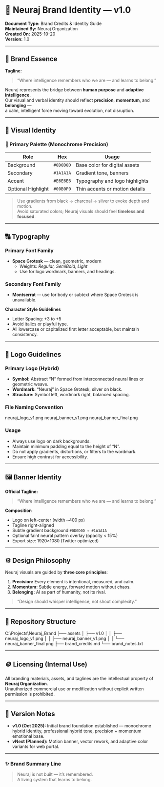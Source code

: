# 🧠 Neuraj Brand Identity — v1.0

**Document Type:** Brand Credits & Identity Guide  
**Maintained By:** Neuraj Organization  
**Created On:** 2025-10-20  
**Version:** 1.0  

---

## 🌌 Brand Essence

**Tagline:**  
> “Where intelligence remembers who we are — and learns to belong.”

Neuraj represents the bridge between **human purpose** and **adaptive intelligence**.  
Our visual and verbal identity should reflect **precision**, **momentum**, and **belonging** —  
a calm, intelligent force moving toward evolution, not disruption.

---

## 🎨 Visual Identity

### 🖤 Primary Palette (Monochrome Precision)
| Role | Hex | Usage |
|------|------|--------|
| Background | `#0D0D0D` | Base color for digital assets |
| Secondary | `#1A1A1A` | Gradient tone, banners |
| Accent | `#E6E6E6` | Typography and logo highlights |
| Optional Highlight | `#00B0F0` | Thin accents or motion details |

> Use gradients from black → charcoal → silver to evoke depth and motion.  
> Avoid saturated colors; Neuraj visuals should feel **timeless and focused**.

---

## 🔠 Typography

### Primary Font Family
- **Space Grotesk** — clean, geometric, modern  
  - Weights: *Regular, SemiBold, Light*
  - Use for logo wordmark, banners, and headings.

### Secondary Font Family
- **Montserrat** — use for body or subtext where Space Grotesk is unavailable.

**Character Style Guidelines**
- Letter Spacing: +3 to +5  
- Avoid italics or playful type.  
- All lowercase or capitalized first letter acceptable, but maintain consistency.

---

## 🧩 Logo Guidelines

### Primary Logo (Hybrid)
- **Symbol:** Abstract “N” formed from interconnected neural lines or geometric weave.  
- **Wordmark:** “Neuraj” in Space Grotesk, silver on black.  
- **Structure:** Symbol left, wordmark right, balanced spacing.

### File Naming Convention
neuraj_logo_v1.png
neuraj_banner_v1.png
neuraj_banner_final.png


### Usage
- Always use logo on dark backgrounds.  
- Maintain minimum padding equal to the height of “N”.  
- Do not apply gradients, distortions, or filters to the wordmark.  
- Ensure high contrast for accessibility.

---

## 🖼️ Banner Identity

**Official Tagline:**  
> “Where intelligence remembers who we are — and learns to belong.”

**Composition**
- Logo on left-center (width ~400 px)  
- Tagline right-aligned  
- Subtle gradient background `#0D0D0D → #1A1A1A`  
- Optional faint neural pattern overlay (opacity < 15%)  
- Export size: 1920×1080 (Twitter optimized)

---

## ⚙️ Design Philosophy

Neuraj visuals are guided by **three core principles**:

1. **Precision:** Every element is intentional, measured, and calm.  
2. **Momentum:** Subtle energy, forward motion without chaos.  
3. **Belonging:** AI as part of humanity, not its rival.

> “Design should whisper intelligence, not shout complexity.”

---

## 📁 Repository Structure

C:\Projects\Neuraj_Brand
├── assets
│ ├── v1.0
│ │ ├── neuraj_logo_v1.png
│ │ ├── neuraj_banner_v1.png
│ │ └── neuraj_banner_final.png
├── brand_credits.md
└── brand_notes.txt


---

## 🪙 Licensing (Internal Use)

All branding materials, assets, and taglines are the intellectual property of **Neuraj Organization**.  
Unauthorized commercial use or modification without explicit written permission is prohibited.

---

## 🧭 Version Notes

- **v1.0 (Oct 2025):** Initial brand foundation established — monochrome hybrid identity, professional hybrid tone, precision + momentum emotional base.  
- **vNext (Planned):** Motion banner, vector rework, and adaptive color variants for web portal.

---

### ✨ Brand Summary Line
> Neuraj is not built — it’s remembered.  
> A living system that learns to belong.


